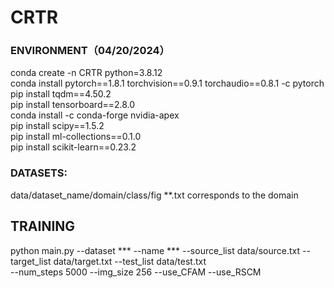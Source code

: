 # CRTR
### ENVIRONMENT（04/20/2024）
conda create -n CRTR python=3.8.12  
conda install pytorch==1.8.1 torchvision==0.9.1 torchaudio==0.8.1 -c pytorch  
pip install tqdm==4.50.2  
pip install tensorboard==2.8.0  
conda install -c conda-forge nvidia-apex  
pip install scipy==1.5.2  
pip install ml-collections==0.1.0  
pip install scikit-learn==0.23.2  

### DATASETS: 
data/dataset_name/domain/class/fig
**.txt corresponds to the domain

## TRAINING
python main.py --dataset *** --name *** --source_list data/source.txt --target_list data/target.txt --test_list data/test.txt \
--num_steps 5000 --img_size 256 --use_CFAM --use_RSCM 

